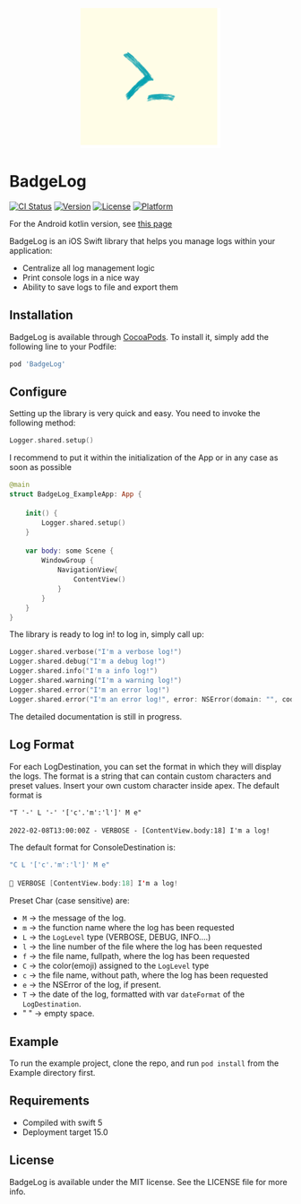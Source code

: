 <p align="center">
<img src="https://github.com/Badge87/BadgeLog/blob/master/Example/BadgeLog/Images.xcassets/AppIcon.appiconset/1024.png?raw=true" width="250" height="250">
</p>

# BadgeLog

[![CI Status](https://img.shields.io/travis/Badge87/BadgeLog.svg?style=flat)](https://travis-ci.org/Badge87/BadgeLog)
[![Version](https://img.shields.io/cocoapods/v/BadgeLog.svg?style=flat)](https://cocoapods.org/pods/BadgeLog)
[![License](https://img.shields.io/cocoapods/l/BadgeLog.svg?style=flat)](https://cocoapods.org/pods/BadgeLog)
[![Platform](https://img.shields.io/cocoapods/p/BadgeLog.svg?style=flat)](https://cocoapods.org/pods/BadgeLog)

For the Android kotlin version, see [this page](https://github.com/Badge87/BadgeLogK)

BadgeLog is an iOS Swift library that helps you manage logs within your application:

- Centralize all log management logic
- Print console logs in a nice way
- Ability to save logs to file and export them


## Installation

BadgeLog is available through [CocoaPods](https://cocoapods.org). To install
it, simply add the following line to your Podfile:

```ruby
pod 'BadgeLog'
```


## Configure
Setting up the library is very quick and easy. You need to invoke the following method:

```swift
Logger.shared.setup()
```
I recommend to put it within the initialization of the App or in any case as soon as possible
```swift
@main
struct BadgeLog_ExampleApp: App {
    
    init() {
        Logger.shared.setup()
    }
    
    var body: some Scene {
        WindowGroup {
            NavigationView{
                ContentView()
            }
        }
    }
}
```

The library is ready to log in! to log in, simply call up:

```swift
Logger.shared.verbose("I'm a verbose log!")
Logger.shared.debug("I'm a debug log!")
Logger.shared.info("I'm a info log!")
Logger.shared.warning("I'm a warning log!")
Logger.shared.error("I'm an error log!")
Logger.shared.error("I'm an error log!", error: NSError(domain: "", code: 999, userInfo: [NSLocalizedDescriptionKey: "Fake Exception"]))
```

The detailed documentation is still in progress.

## Log Format

For each LogDestination, you can set the format in which they will display the logs. The format is a string that can contain custom characters and preset values.
Insert your own custom character inside apex.
The default format is

```
"T '-' L '-' '['c'.'m':'l']' M e"

2022-02-08T13:00:00Z - VERBOSE - [ContentView.body:18] I'm a log!
```
The default format for ConsoleDestination is:
```swift
"C L '['c'.'m':'l']' M e"

📣 VERBOSE [ContentView.body:18] I'm a log!
```

Preset Char (case sensitive) are:
- `M` -> the message of the log.
- `m` -> the function name where the log has been requested
- `L` -> the `LogLevel` type (VERBOSE, DEBUG, INFO....)
- `l` -> the line number of the file where the log has been requested
- `f` -> the file name, fullpath, where the log has been requested
- `C` -> the color(emoji) assigned to the `LogLevel` type
- `c` -> the file name, without path, where the log has been requested
- `e` -> the NSError of the log, if present.
- `T` -> the date of the log, formatted with var `dateFormat` of the `LogDestination`.
- " " -> empty space.

## Example

To run the example project, clone the repo, and run `pod install` from the Example directory first.

## Requirements
- Compiled with swift 5
- Deployment target 15.0


## License

BadgeLog is available under the MIT license. See the LICENSE file for more info.

